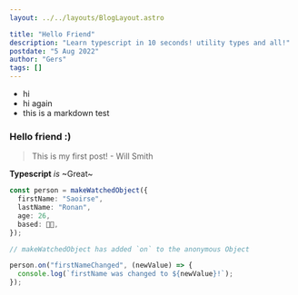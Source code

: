 ```yaml
---
layout: ../../layouts/BlogLayout.astro

title: "Hello Friend"
description: "Learn typescript in 10 seconds! utility types and all!"
postdate: "5 Aug 2022"
author: "Gers"
tags: []
---
```


-   hi
-   hi again
-   this is a markdown test

### Hello friend :)

> This is my first post! - Will Smith

**Typescript** _is_ ~Great~

```ts
const person = makeWatchedObject({
  firstName: "Saoirse",
  lastName: "Ronan",
  age: 26,
  based: 👨‍💻️,
});

// makeWatchedObject has added `on` to the anonymous Object

person.on("firstNameChanged", (newValue) => {
  console.log(`firstName was changed to ${newValue}!`);
});
```
